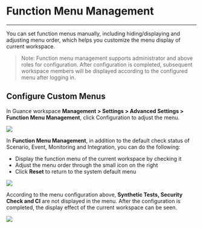 # Function Menu Management
---

You can set function menus manually, including hiding/displaying and adjusting menu order, which helps you customize the menu display of current workspace.

> Note: Function menu management supports administrator and above roles for configuration. After configuration is completed, subsequent workspace members will be displayed according to the configured menu after logging in.

## Configure Custom Menus

In Guance workspace **Management > Settings > Advanced Settings > Function Menu Management**, click Configuration to adjust the menu.

![](img/2.menu_1.png)

In **Function Menu Management**, in addition to the default check status of Scenario, Event, Monitoring and Integration, you can do the following:

- Display the function menu of the current workspace by checking it
- Adjust the menu order through the small icon on the right
- Click **Reset** to return to the system default menu

![](img/2.menu_2.png)



According to the menu configuration above, **Synthetic Tests, Security Check and CI** are not displayed in the menu. After the configuration is completed, the display effect of the current workspace can be seen.

![](img/2.menu_3.png)



